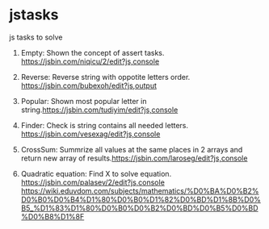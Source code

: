 # jstasks
js tasks to solve

1. Empty: Shown the concept of assert tasks. https://jsbin.com/niqicu/2/edit?js,console

2. Reverse: Reverse string with oppotite letters order. https://jsbin.com/bubexoh/edit?js,output

3. Popular: Shown most popular letter in string.https://jsbin.com/tudiyim/edit?js,console

4. Finder: Check is string contains all needed letters. https://jsbin.com/vesexag/edit?js,console

5. CrossSum: Summrize all values at the same places in 2 arrays and return new array of results.https://jsbin.com/laroseg/edit?js,console

6. Quadratic equation: Find X to solve equation. https://jsbin.com/palasev/2/edit?js,console
https://wiki.eduvdom.com/subjects/mathematics/%D0%BA%D0%B2%D0%B0%D0%B4%D1%80%D0%B0%D1%82%D0%BD%D1%8B%D0%B5_%D1%83%D1%80%D0%B0%D0%B2%D0%BD%D0%B5%D0%BD%D0%B8%D1%8F
